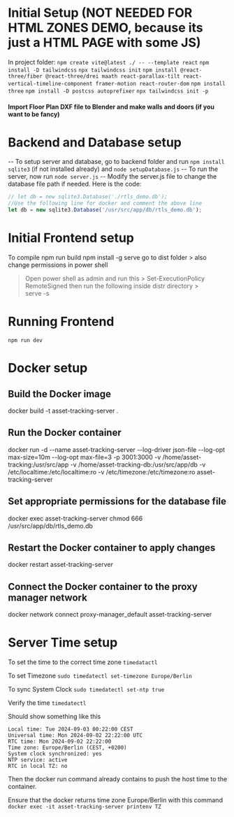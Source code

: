 # Initial Setup  (NOT NEEDED FOR HTML ZONES DEMO, because its just a HTML PAGE with some JS)

In project folder:
`npm create vite@latest ./ -- --template react`
`npm install -D tailwindcss`
`npx tailwindcss init`
`npm install @react-three/fiber @react-three/drei maath react-parallax-tilt react-vertical-timeline-component framer-motion react-router-dom`
`npm install three`
`npm install -D postcss autoprefixer`
`npx tailwindcss init -p`

#### Import Floor Plan DXF file to Blender and make walls and doors (if you want to be fancy)

# Backend and Database setup 

-- To setup server and database, go to backend folder and run `npm install sqlite3` (if not installed already) and `node setupDatabase.js`
-- To run the server, now run `node server.js`
-- Modify the server.js file to change the database file path if needed. Here is the code:

```javascript
// let db = new sqlite3.Database('./rtls_demo.db');
//Use the following line for docker and comment the above line
let db = new sqlite3.Database('/usr/src/app/db/rtls_demo.db');
```

# Initial Frontend setup

To compile 
npm run build
npm install -g serve
go to dist folder  > also change permissions in power shell 
> Open power shell as admin and run this > 
Set-ExecutionPolicy RemoteSigned
then run the following inside distr directory >  
serve -s 

# Running Frontend

`npm run dev`

# Docker setup
## Build the Docker image
docker build -t asset-tracking-server .

## Run the Docker container
docker run -d --name asset-tracking-server --log-driver json-file --log-opt max-size=10m --log-opt max-file=3 -p 3001:3000 -v /home/asset-tracking:/usr/src/app -v /home/asset-tracking-db:/usr/src/app/db -v /etc/localtime:/etc/localtime:ro -v /etc/timezone:/etc/timezone:ro asset-tracking-server


## Set appropriate permissions for the database file
docker exec asset-tracking-server chmod 666 /usr/src/app/db/rtls_demo.db

## Restart the Docker container to apply changes
docker restart asset-tracking-server

## Connect the Docker container to the proxy manager network
docker network connect proxy-manager_default asset-tracking-server

# Server Time setup 

To set the time to the correct time zone
`timedatactl` 

To set Timezone
`sudo timedatectl set-timezone Europe/Berlin`

To sync System Clock
`sudo timedatectl set-ntp true`

Verify the time
`timedatectl`

Should show something like this

```
Local time: Tue 2024-09-03 00:22:00 CEST
Universal time: Mon 2024-09-02 22:22:00 UTC
RTC time: Mon 2024-09-02 22:22:00
Time zone: Europe/Berlin (CEST, +0200)
System clock synchronized: yes
NTP service: active
RTC in local TZ: no
```

Then the docker run command already contains to push the host time to the container.

Ensure that the docker returns time zone Europe/Berlin with this command 
`docker exec -it asset-tracking-server printenv TZ`